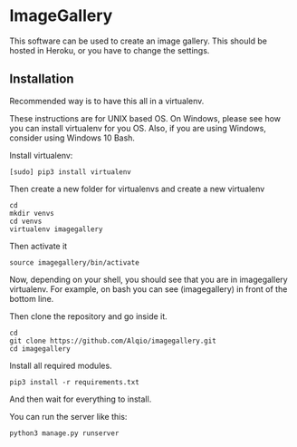 # ImageGallery

This software can be used to create an image gallery. This should be hosted in
Heroku, or you have to change the settings.


## Installation

Recommended way is to have this all in a virtualenv.

These instructions are for UNIX based OS. On Windows, please see how you can
install virtualenv for you OS. Also, if you are using Windows, consider using
Windows 10 Bash.


Install virtualenv:
```
[sudo] pip3 install virtualenv
```


Then create a new folder for virtualenvs and create a new virtualenv
```
cd 
mkdir venvs
cd venvs
virtualenv imagegallery
```

Then activate it
```
source imagegallery/bin/activate
```

Now, depending on your shell, you should see that you are in imagegallery
virtualenv. For example, on bash you can see (imagegallery) in front of the
bottom line.

Then clone the repository and go inside it.
```
cd 
git clone https://github.com/Alqio/imagegallery.git
cd imagegallery
```


Install all required modules.
```
pip3 install -r requirements.txt
```

And then wait for everything to install.


You can run the server like this:
```
python3 manage.py runserver
```



